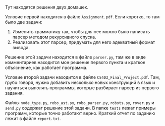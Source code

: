Тут находятся решения двух домашек. 

Условие первой находится в файле `Assignment.pdf`. Если коротко, то там было две задачи:
1) Изменить грамматику так, чтобы для нее можно было написать парсер методом рекурсивного спуска.
2) Реализовать этот парсер, придумать для него адекватный формат вывода.

Решение этой задачи находится в файле `parser.py`, там же в виде комментариев находится мое решение первого пункта и краткое объяснение, как работает программа.

Условие второй задачи находится в файле `CS403_Final_Project.pdf`. Там, грубо говоря, нужно добавить несколько новых конструкций в язык и научиться выполять программы, 
которые разбирает парсер из первого задания.

Файлы `node_type.py`, `robo_ast.py`, `robo_parser.py`, `robots.py`, `rover.py` и `send.py` содержат решение этой задачи. В папке `tests` лежат примеры программ, которые точно работают верно.
Краткий отчет по заданию лежит в файле `report.txt`.
